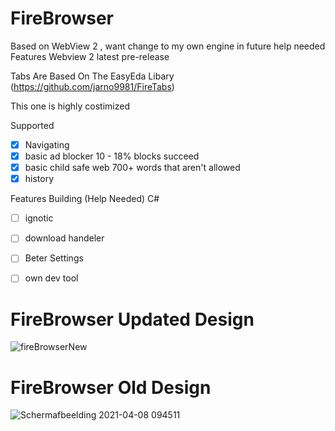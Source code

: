 # FireBrowser

Based on WebView 2  , want change to my own engine in future help needed
Features Webview 2 latest pre-release

Tabs Are Based On The EasyEda Libary (https://github.com/jarno9981/FireTabs)

This one is highly costimized

Supported
- [x] Navigating
- [x] basic ad blocker 10 - 18% blocks succeed
- [x] basic child safe web 700+ words that aren't allowed
- [x] history

Features Building (Help Needed) C#
- [ ] ignotic
- [ ] download handeler
- [ ] Beter Settings
- [ ] own dev tool


# FireBrowser Updated Design

![fireBrowserNew](https://user-images.githubusercontent.com/53493418/114591390-1d8afd00-9c8a-11eb-9a88-90b0e8978617.png)

# FireBrowser Old Design

![Schermafbeelding 2021-04-08 094511](https://user-images.githubusercontent.com/53493418/114591546-4ca16e80-9c8a-11eb-869b-810039422aae.png)
